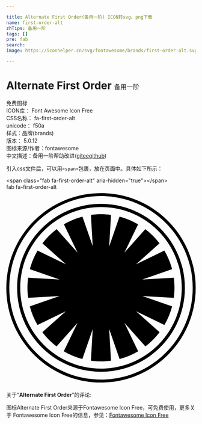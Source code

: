 ```yaml
---

title: Alternate First Order(备用一阶) ICON转svg、png下载
name: first-order-alt
zhTips: 备用一阶
tags: []
pre: fab
search: 
image: https://iconhelper.cn/svg/fontawesome/brands/first-order-alt.svg

---
```


# Alternate First Order  <small style="font-size: 60%;font-weight: 100">备用一阶</small>


<div class="detail-page">
<p>
<span><span class="badge-success badge">免费图标</span> </span>
<br/>
<span>
ICON库：
<span class="badge-secondary badge">Font Awesome Icon Free</span> 
</span>
<br/>
<span>
CSS名称：
<span class="badge-secondary badge">fa-first-order-alt</span> 
</span>
<br/>
<span>
unicode：
<span class="badge-secondary badge">f50a</span> 
<copy-btn content='f50a' btn-title=""></copy-btn>
<copy-btn :content='String.fromCodePoint(parseInt("f50a", 16))' btn-title="复制U"></copy-btn>
</span><br/><span>样式：<span class="badge-light badge">品牌(brands)</span></span>
<br/>
<span>
版本：
<span class="badge-secondary badge">5.0.12</span> 
</span>
<br/>
<span>图标来源/作者：<span class="badge-light badge">fontawesome</span></span> 
<br/>
<span class="zh-detail">中文描述：<span class="badge-primary badge">备用一阶</span><span class="help-link"><span>帮助改进</span>(<a href="https://gitee.com/liuwave/icon-helper/edit/master/json/fontawesome/brands/first-order-alt.json" target="_blank" rel="noopener noreferrer">gitee</a><a href="https://github.com/liuwave/icon-helper/edit/master/json/fontawesome/brands/first-order-alt.json" target="_blank" rel="noopener noreferrer">github</a></span>)</span><br/>
</p>
</div>
<div class="alert alert-dark">
  <i class="fab fa-first-order-alt fa-xs"></i>
  <i class="fab fa-first-order-alt fa-sm"></i>
  <i class="fab fa-first-order-alt fa-lg"></i>
  <i class="fab fa-first-order-alt fa-2x"></i>
  <i class="fab fa-first-order-alt fa-3x"></i>
  <i class="fab fa-first-order-alt fa-5x"></i>
  <i class="fab fa-first-order-alt fa-7x"></i>
</div>
<div>
  <p>引入css文件后，可以用<code>&lt;span&gt;</code>包裹，放在页面中。具体如下所示：    
  </p>
  <div class="alert alert-primary" style="font-size: 14px">
    &lt;span class="fab fa-first-order-alt" aria-hidden="true"&gt;&lt;/span&gt;
    <copy-btn content='<span class="fab fa-first-order-alt" aria-hidden="true"></span>'></copy-btn>
  </div>
  <div class="alert alert-secondary">
    <i class="fab fa-first-order-alt"
    style="font-size: 24px"
    aria-hidden="true"></i> fab fa-first-order-alt
    <copy-btn content="fab fa-first-order-alt" btn-title="复制图标名称"></copy-btn>
  </div>
</div>
<div id="svg" class="svg-wrap">
<svg xmlns="http://www.w3.org/2000/svg" viewBox="0 0 496 512"><path d="M248 8C111.03 8 0 119.03 0 256s111.03 248 248 248 248-111.03 248-248S384.97 8 248 8zm0 488.21C115.34 496.21 7.79 388.66 7.79 256S115.34 15.79 248 15.79 488.21 123.34 488.21 256 380.66 496.21 248 496.21zm0-459.92C126.66 36.29 28.29 134.66 28.29 256S126.66 475.71 248 475.71 467.71 377.34 467.71 256 369.34 36.29 248 36.29zm0 431.22c-116.81 0-211.51-94.69-211.51-211.51S131.19 44.49 248 44.49 459.51 139.19 459.51 256 364.81 467.51 248 467.51zm186.23-162.98a191.613 191.613 0 0 1-20.13 48.69l-74.13-35.88 61.48 54.82a193.515 193.515 0 0 1-37.2 37.29l-54.8-61.57 35.88 74.27a190.944 190.944 0 0 1-48.63 20.23l-27.29-78.47 4.79 82.93c-8.61 1.18-17.4 1.8-26.33 1.8s-17.72-.62-26.33-1.8l4.76-82.46-27.15 78.03a191.365 191.365 0 0 1-48.65-20.2l35.93-74.34-54.87 61.64a193.85 193.85 0 0 1-37.22-37.28l61.59-54.9-74.26 35.93a191.638 191.638 0 0 1-20.14-48.69l77.84-27.11-82.23 4.76c-1.16-8.57-1.78-17.32-1.78-26.21 0-9 .63-17.84 1.82-26.51l82.38 4.77-77.94-27.16a191.726 191.726 0 0 1 20.23-48.67l74.22 35.92-61.52-54.86a193.85 193.85 0 0 1 37.28-37.22l54.76 61.53-35.83-74.17a191.49 191.49 0 0 1 48.65-20.13l26.87 77.25-4.71-81.61c8.61-1.18 17.39-1.8 26.32-1.8s17.71.62 26.32 1.8l-4.74 82.16 27.05-77.76c17.27 4.5 33.6 11.35 48.63 20.17l-35.82 74.12 54.72-61.47a193.13 193.13 0 0 1 37.24 37.23l-61.45 54.77 74.12-35.86a191.515 191.515 0 0 1 20.2 48.65l-77.81 27.1 82.24-4.75c1.19 8.66 1.82 17.5 1.82 26.49 0 8.88-.61 17.63-1.78 26.19l-82.12-4.75 77.72 27.09z"/></svg>
</div>
<detail full-name='fa-first-order-alt'></detail>
<div class="icon-detail__container">
<p>关于“<b>Alternate First Order</b>”的评论:</p>
</div>
<Vssue title="关于“Alternate First Order”的评论" />    
<div><p>图标Alternate First Order来源于Fontawesome Icon Free，可免费使用，更多关于  Fontawesome Icon Free的信息，参见：<a target="_blank" href="https://iconhelper.cn/fontawesome.html">Fontawesome Icon Free</a>
</p></div>
